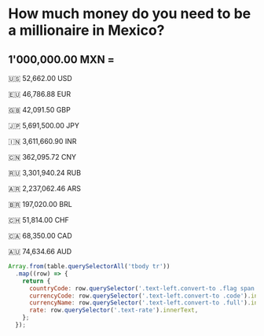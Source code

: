 # How much money do you need to be a millionaire in Mexico?

## 1'000,000.00 MXN =

🇺🇸 52,662.00 USD

🇪🇺 46,786.88 EUR

🇬🇧 42,091.50 GBP

🇯🇵 5,691,500.00 JPY

🇮🇳 3,611,660.90 INR

🇨🇳 362,095.72 CNY

🇷🇺 3,301,940.24 RUB

🇦🇷 2,237,062.46 ARS

🇧🇷 197,020.00 BRL

🇨🇭 51,814.00 CHF

🇨🇦 68,350.00 CAD

🇦🇺 74,634.66 AUD

```js
Array.from(table.querySelectorAll('tbody tr'))
  .map((row) => {
    return {
      countryCode: row.querySelector('.text-left.convert-to .flag span').className,
      currencyCode: row.querySelector('.text-left.convert-to .code').innerText,
      currencyName: row.querySelector('.text-left.convert-to .full').innerText,
      rate: row.querySelector('.text-rate').innerText,
    };
  });
```